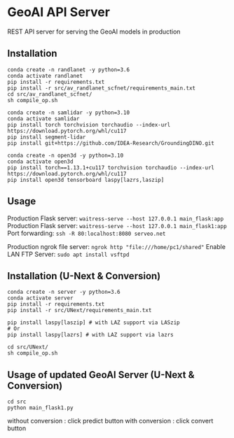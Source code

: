 # GeoAI API Server
REST API server for serving the GeoAI models in production

## Installation
```
conda create -n randlanet -y python=3.6
conda activate randlanet
pip install -r requirements.txt
pip install -r src/av_randlanet_scfnet/requirements_main.txt
cd src/av_randlanet_scfnet/
sh compile_op.sh
```

```
conda create -n samlidar -y python=3.10
conda activate samlidar
pip install torch torchvision torchaudio --index-url https://download.pytorch.org/whl/cu117
pip install segment-lidar
pip install git+https://github.com/IDEA-Research/GroundingDINO.git
```

```
conda create -n open3d -y python=3.10
conda activate open3d
pip install torch==1.13.1+cu117 torchvision torchaudio --index-url https://download.pytorch.org/whl/cu117
pip install open3d tensorboard laspy[lazrs,laszip]
```

## Usage
Production Flask server: `waitress-serve --host 127.0.0.1 main_flask:app`
Production Flask server: `waitress-serve --host 127.0.0.1 main_flask1:app`
Port forwarding: `ssh -R 80:localhost:8080 serveo.net`

Production ngrok file server: `ngrok http "file:///home/pc1/shared"`
Enable LAN FTP Server: `sudo apt install vsftpd`

## Installation (U-Next & Conversion)
```
conda create -n server -y python=3.6
conda activate server
pip install -r requirements.txt
pip install -r src/UNext/requirements_main.txt

pip install laspy[laszip] # with LAZ support via LASzip
# Or
pip install laspy[lazrs] # with LAZ support via lazrs

cd src/UNext/
sh compile_op.sh
```

## Usage of updated GeoAI Server (U-Next & Conversion)
```
cd src
python main_flask1.py
```
without conversion : click predict button
with conversion : click convert button
